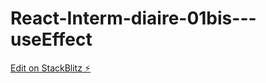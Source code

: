 # React-Interm-diaire-01bis---useEffect

[Edit on StackBlitz ⚡️](https://stackblitz.com/edit/react-3qsjfq)